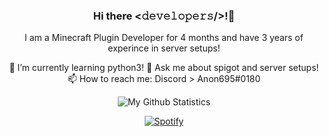 </div>

<div align="center">


### Hi there <𝚍𝚎𝚟𝚎𝚕𝚘𝚙𝚎𝚛𝚜/>!👋
 I am a Minecraft Plugin Developer for 4 months and have 3 years of experince in server setups!
 
 🌱 I’m currently learning python3!
 💬 Ask me about spigot and server setups!
 📫 How to reach me: Discord > Anon695#0180

 ![My Github Statistics](https://github-readme-stats.vercel.app/api?username=aarushbhutra&show_icons=true&theme=merko)
 
 
 <a href="https://open.spotify.com/user/9deg0bdti7hp1m5k9jnp1tdqf?si=25b994a7b27943fb" target="_blank"><img src="https://img.shields.io/badge/Spotify-%231ED760.svg?&style=flat-square&logo=spotify&logoColor=white" alt="Spotify"></a>
 
</div>
<!--
Here are some ideas to get you started:

- 🔭 I’m currently working on ...
- 🌱 I’m currently learning ...
- 👯 I’m looking to collaborate on ...
- 🤔 I’m looking for help with ...
- 💬 Ask me about ...
- 📫 How to reach me: ...
- 😄 Pronouns: ...
- ⚡ Fun fact: ...
-->

